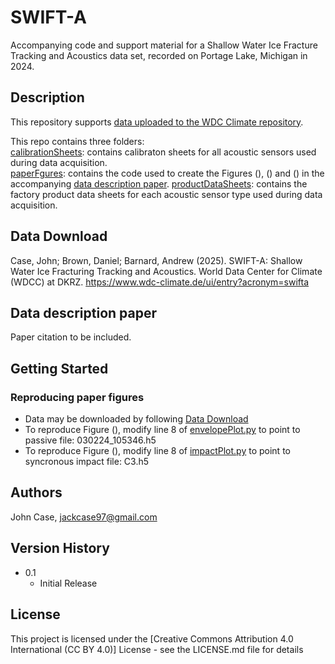 # SWIFT-A
Accompanying code and support material for a Shallow Water Ice Fracture Tracking and Acoustics data set, recorded on Portage Lake, Michigan in 2024.

## Description
This repository supports [data uploaded to the WDC Climate repository](#data-download).

This repo contains three folders:  
[calibrationSheets](https://github.com/jac7175/SWIFT-A/tree/main/calibrationSheets): contains calibraton sheets for all acoustic sensors used during data acquisition.  
[paperFgures](https://github.com/jac7175/SWIFT-A/tree/main/paperFigures): contains the code used to create the Figures (), () and () in the accompanying [data description paper](#data-description-paper).
[productDataSheets](https://github.com/jac7175/SWIFT-A/tree/main/productDataSheets): contains the factory product data sheets for each acoustic sensor type used during data acquisition.

## Data Download
Case, John; Brown, Daniel; Barnard, Andrew (2025). SWIFT-A: Shallow Water Ice Fracturing Tracking and Acoustics. World Data Center for Climate (WDCC) at DKRZ. https://www.wdc-climate.de/ui/entry?acronym=swifta

## Data description paper
Paper citation to be included.

## Getting Started

### Reproducing paper figures

* Data may be downloaded by following [Data Download](#data-download)
* To reproduce Figure (), modify line 8 of [envelopePlot.py](paperFigures/envelopePlot.py) to point to passive file: 030224_105346.h5
* To reproduce Figure (), modify line 8 of [impactPlot.py](paperFigures/impactPlot.py) to point to syncronous impact file: C3.h5

## Authors

John Case, jackcase97@gmail.com

## Version History

* 0.1
    * Initial Release

## License

This project is licensed under the [Creative Commons Attribution 4.0 International (CC BY 4.0)] License - see the LICENSE.md file for details

